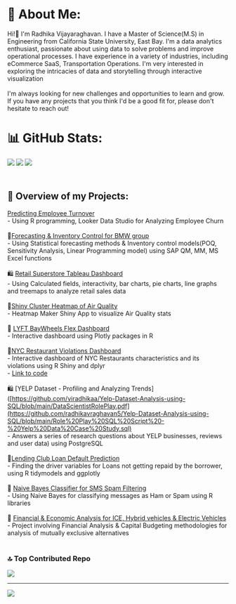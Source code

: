 # 💫 About Me:
Hi!👋 I'm Radhika Vijayaraghavan. I have a Master of Science(M.S) in Engineering from California State University, East Bay. I'm a data analytics enthusiast, passionate about using data to solve problems and improve operational processes. I have experience in a variety of industries, including eCommerce SaaS, Transportation Operations. I'm very interested in exploring the intricacies of data and storytelling through interactive visualization<br><br>I'm always looking for new challenges and opportunities to learn and grow. If you have any projects that you think I'd be a good fit for, please don't hesitate to reach out!<br>

# 📊 GitHub Stats:
![](https://github-readme-stats.vercel.app/api?username=radhikavraghavan5&theme=city_light&hide_border=true&include_all_commits=true&count_private=false) ![](https://github-readme-stats.vercel.app/api/top-langs/?username=radhikavraghavan5&theme=city_light&hide_border=true&include_all_commits=true&count_private=false&layout=compact)
![](https://github-readme-streak-stats.herokuapp.com/?user=radhikavraghavan5&theme=city_light&hide_border=true)

## <br>💼 Overview of my Projects:<br>
[Predicting Employee Turnover](https://github.com/viradhikaa/HR-Analytics-Employee-Churn-Prediction)<br>- Using R programming, Looker Data Studio for Analyzing Employee Churn<br><br>🚛[Forecasting & Inventory Control for BMW group](https://github.com/viradhikaa/Forecasting-Inventory-Analysis-BMW-Group)<br>- Using Statistical forecasting methods & Inventory control models(POQ, Sensitivity Analysis, Linear Programming model) using SAP QM, MM, MS Excel functions<br><br>🛍️ [Retail Superstore Tableau Dashboard](https://public.tableau.com/app/profile/viradhika/viz/RetailSuperstorePerformanceDashboard/Dashboard1)<br>- Using Calculated fields, interactivity, bar charts, pie charts, line graphs and treemaps to analyze retail sales data<br><br>🍃[Shiny Cluster Heatmap of Air Quality](https://rvijayaraghavan.shinyapps.io/Problem_01_heatmap/)<br>- Heatmap Maker Shiny App to visualize Air Quality stats<br><br>🚖 [LYFT BayWheels Flex Dashboard](https://rpubs.com/viradhika/973668)<br>- Interactive dashboard using Plotly packages in R<br><br>🍔[NYC Restaurant Violations Dashboard](https://rvijayaraghavan.shinyapps.io/problem_4_Restaurant_Violations_app/?_ga=2.106304387.1290595451.1678923496-1022704292.1678923496)<br>- Interactive dashboard of NYC Restaurants characteristics and its violations using R Shiny and dplyr<br>- [Link to code](https://github.com/viradhikaa/R-Shiny-Dashboards/blob/main/NY_restaurant_violations_app.R)<br><br>🛍️ [YELP Dataset - Profiling and Analyzing Trends]([https://github.com/viradhikaa/Yelp-Dataset-Analysis-using-SQL/blob/main/DataScientistRolePlay.pdf](https://github.com/radhikavraghavan5/Yelp-Dataset-Analysis-using-SQL/blob/main/Role%20Play%20SQL%20Script%20-%20Yelp%20Data%20Case%20Study.sql)<br>- Answers a series of research questions about YELP businesses, reviews and user data) using PostgreSQL<br><br>🏦[Lending Club Loan Default Prediction](https://github.com/viradhikaa/Lending-Club-Loan-Default-Prediction)<br>- Finding the driver variables for Loans not getting repaid by the borrower, using R tidymodels and ggplotly<br><br>📩 [Naive Bayes Classifier for SMS Spam Filtering](https://github.com/viradhikaa/Naive-Bayes-classifier-for-SMS-Spam-Filtering)<br>- Using Naive Bayes for classifying messages as Ham or Spam using R libraries<br><br>🏦 [Financial & Economic Analysis for ICE, Hybrid vehicles & Electric Vehicles](https://github.com/viradhikaa/Financial-Analysis-Electric-Vehicle)<br>- Project involving Financial Analysis & Capital Budgeting methodologies for analysis of mutually exclusive alternatives<br><br>


### 🔝 Top Contributed Repo
![](https://github-contributor-stats.vercel.app/api?username=radhikavraghavan5&limit=5&theme=buddhism&combine_all_yearly_contributions=true)

---
[![](https://visitcount.itsvg.in/api?id=radhikavraghavan5&icon=0&color=0)](https://visitcount.itsvg.in)

